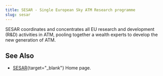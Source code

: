 ```yaml
---
title: SESAR - Single European Sky ATM Research programme
slug: sesar
---
```


SESAR coordinates and concentrates all EU research and development (R&D)
activities in ATM, pooling together a wealth experts to develop the
new generation of ATM.

## See Also

* [SESAR](http://www.sesarju.eu/){target="_blank"} Home page.
